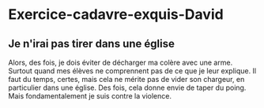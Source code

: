 # Exercice-cadavre-exquis-David
## Je n'irai pas tirer dans une église
Alors, des fois, je dois éviter de décharger ma colère avec une arme. Surtout quand mes élèves ne comprennent pas de ce que je leur explique. Il faut du temps, certes, mais cela ne mérite pas de vider son chargeur, en particulier dans une église. Des fois, cela donne envie de taper du poing. Mais fondamentalement je suis contre la violence.